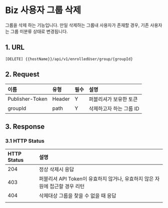 # Biz 사용자 그룹 삭제

그룹을 삭제 하는 기능입니다. 만일 삭제하는 그룹내 사용자가 존재할 경우, 기존 사용자는 그룹 미분류 상태로 변경됩니다.

## 1. URL <a id="Biz&#xC0AC;&#xC6A9;&#xC790;&#xADF8;&#xB8F9;&#xC0AD;&#xC81C;v1-1.URL"></a>

```text
[DELETE] {{hostName}}/api/v1/enrolledUser/group/{groupId}
```

## 2. Request <a id="Biz&#xC0AC;&#xC6A9;&#xC790;&#xADF8;&#xB8F9;&#xC0AD;&#xC81C;v1-2.Request"></a>

| 이름 | 유형 | 필수 | 설명 |
| :--- | :--- | :--- | :--- |
| Publisher-Token | Header | Y | 퍼블리셔가 보유한 토큰 |
| groupId | path | Y | 삭제하고자 하는 그룹 ID |

## 3. Response <a id="Biz&#xC0AC;&#xC6A9;&#xC790;&#xADF8;&#xB8F9;&#xC0AD;&#xC81C;v1-3.Response"></a>

### 3.1 HTTP Status <a id="Biz&#xC0AC;&#xC6A9;&#xC790;&#xADF8;&#xB8F9;&#xC0AD;&#xC81C;v1-3.1HTTPStatus"></a>

| HTTP Status | 설명 |
| :--- | :--- |
| 204 | 정상 삭제시 응답 |
| 403 | 퍼블리셔 API Token이 유효하지 않거나, 유효하지 않은 자원에 접근할 경우 리턴 |
| 404 | 삭제대상 그룹을 찾을 수 없을 때 응답 |
|  |  |

